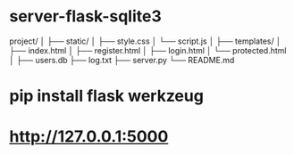 # server-flask-sqlite3
 project/
│
├── static/
│   ├── style.css
│   └── script.js
│
├── templates/
│   ├── index.html
│   ├── register.html
│   ├── login.html
│   └── protected.html
│
├── users.db
├── log.txt
├── server.py
└── README.md

# pip install flask werkzeug
# http://127.0.0.1:5000

